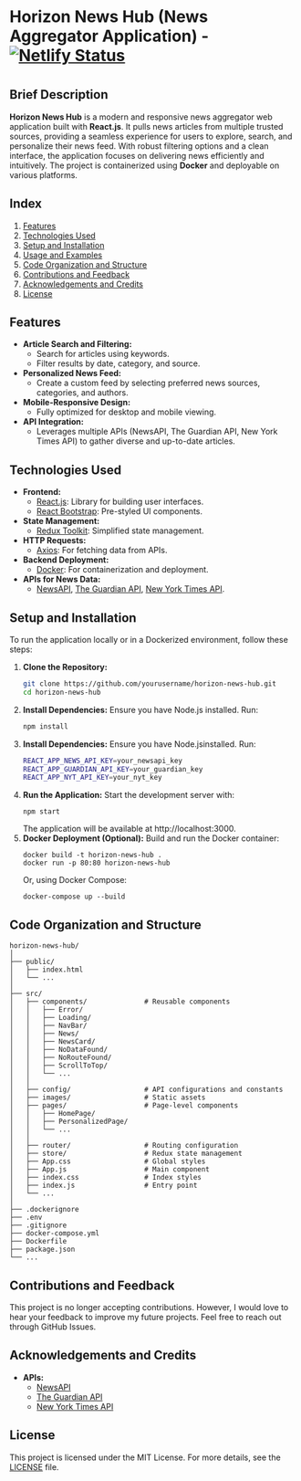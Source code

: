 # Horizon News Hub (News Aggregator Application) - [![Netlify Status](https://api.netlify.com/api/v1/badges/992d1de3-06ae-4bdb-a95b-e7a5a8cc7d10/deploy-status)](https://app.netlify.com/sites/latestnewsaggregator/deploys)

# 

## Brief Description
**Horizon News Hub** is a modern and responsive news aggregator web application built with **React.js**. It pulls news articles from multiple trusted sources, providing a seamless experience for users to explore, search, and personalize their news feed. With robust filtering options and a clean interface, the application focuses on delivering news efficiently and intuitively. The project is containerized using **Docker** and deployable on various platforms.

## Index
1. [Features](#features)  
2. [Technologies Used](#technologies-used)  
3. [Setup and Installation](#setup-and-installation)  
4. [Usage and Examples](#usage-and-examples)  
5. [Code Organization and Structure](#code-organization-and-structure)  
6. [Contributions and Feedback](#contributions-and-feedback)  
7. [Acknowledgements and Credits](#acknowledgements-and-credits)  
8. [License](#license)  

## Features
- **Article Search and Filtering:**
  - Search for articles using keywords.
  - Filter results by date, category, and source.
- **Personalized News Feed:**
  - Create a custom feed by selecting preferred news sources, categories, and authors.
- **Mobile-Responsive Design:**
  - Fully optimized for desktop and mobile viewing.
- **API Integration:**
  - Leverages multiple APIs (NewsAPI, The Guardian API, New York Times API) to gather diverse and up-to-date articles.

## Technologies Used
- **Frontend:**
  - [React.js](https://react.dev): Library for building user interfaces.
  - [React Bootstrap](https://react-bootstrap.github.io/): Pre-styled UI components.
- **State Management:**
  - [Redux Toolkit](https://redux-toolkit.js.org/): Simplified state management.
- **HTTP Requests:**
  - [Axios](https://axios-http.com/): For fetching data from APIs.
- **Backend Deployment:**
  - [Docker](https://www.docker.com/): For containerization and deployment.
- **APIs for News Data:**
  - [NewsAPI](https://newsapi.org/), [The Guardian API](https://open-platform.theguardian.com/), [New York Times API](https://developer.nytimes.com/).

## Setup and Installation
To run the application locally or in a Dockerized environment, follow these steps:

1. **Clone the Repository:**
   ```bash
   git clone https://github.com/yourusername/horizon-news-hub.git
   cd horizon-news-hub
   ```
2. **Install Dependencies:** Ensure you have Node.js installed. Run:
   ```bash
   npm install
   ```
3. **Install Dependencies:** Ensure you have Node.jsinstalled. Run:
   ```bash
   REACT_APP_NEWS_API_KEY=your_newsapi_key
   REACT_APP_GUARDIAN_API_KEY=your_guardian_key
   REACT_APP_NYT_API_KEY=your_nyt_key
   ```
4. **Run the Application:** Start the development server with:
   ```
   npm start
   ```
   The application will be available at http://localhost:3000.
5. **Docker Deployment (Optional):** Build and run the Docker container:
   ```
   docker build -t horizon-news-hub .
   docker run -p 80:80 horizon-news-hub
   ```
   Or, using Docker Compose:
   ```
   docker-compose up --build
   ```

## Code Organization and Structure
```
horizon-news-hub/
│
├── public/
│   ├── index.html
│   └── ...
│
├── src/
│   ├── components/              # Reusable components
│   │   ├── Error/
│   │   ├── Loading/
│   │   ├── NavBar/
│   │   ├── News/
│   │   ├── NewsCard/
│   │   ├── NoDataFound/
│   │   ├── NoRouteFound/
│   │   ├── ScrollToTop/
│   │   └── ...
│   │
│   ├── config/                  # API configurations and constants
│   ├── images/                  # Static assets
│   ├── pages/                   # Page-level components
│   │   ├── HomePage/
│   │   ├── PersonalizedPage/
│   │   └── ...
│   │
│   ├── router/                  # Routing configuration
│   ├── store/                   # Redux state management
│   ├── App.css                  # Global styles
│   ├── App.js                   # Main component
│   ├── index.css                # Index styles
│   ├── index.js                 # Entry point
│   └── ...
│
├── .dockerignore
├── .env
├── .gitignore
├── docker-compose.yml
├── Dockerfile
├── package.json
└── ...
```

## Contributions and Feedback
This project is no longer accepting contributions. However, I would love to hear your feedback to improve my future projects. Feel free to reach out through GitHub Issues.

## Acknowledgements and Credits

- **APIs:**  
  - [NewsAPI](https://newsapi.org/) 
  - [The Guardian API](https://open-platform.theguardian.com/)
  - [New York Times API](https://developer.nytimes.com/)
 
## License
This project is licensed under the MIT License. For more details, see the [LICENSE](URL) file.

